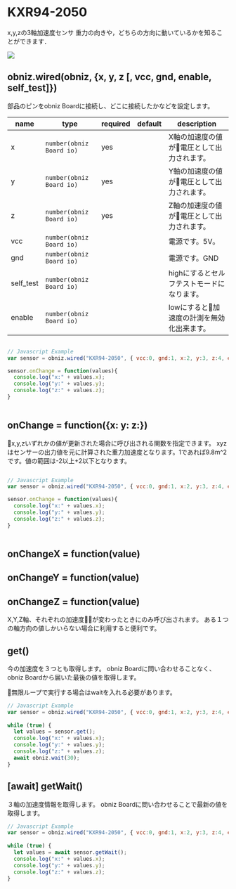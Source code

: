# KXR94-2050

x,y,zの3軸加速度センサ
重力の向きや，どちらの方向に動いているかを知ることができます．

![](image.jpg)


## obniz.wired(obniz, {x, y, z [, vcc, gnd, enable, self_test]})

部品のピンをobniz Boardに接続し、どこに接続したかなどを設定します。

name | type | required | default | description
--- | --- | --- | --- | ---
x | `number(obniz Board io)` | yes | &nbsp; | X軸の加速度の値が電圧として出力されます。
y | `number(obniz Board io)` | yes | &nbsp; | Y軸の加速度の値が電圧として出力されます。
z | `number(obniz Board io)` | yes | &nbsp; | Z軸の加速度の値が電圧として出力されます。
vcc | `number(obniz Board io)` | &nbsp; | &nbsp; | 電源です。5V。
gnd | `number(obniz Board io)` | &nbsp; | &nbsp; | 電源です。GND
self_test | `number(obniz Board io)` | &nbsp; | &nbsp; | highにするとセルフテストモードになります。
enable | `number(obniz Board io)` | &nbsp; | &nbsp; | lowにすると加速度の計測を無効化出来ます。

```javascript

// Javascript Example
var sensor = obniz.wired("KXR94-2050", { vcc:0, gnd:1, x:2, y:3, z:4, enable:5, self_test:6 });

sensor.onChange = function(values){
  console.log("x:" + values.x);
  console.log("y:" + values.y);
  console.log("z:" + values.z);
}
   
```

## onChange = function({x: y: z:})

x,y,zいずれかの値が更新された場合に呼び出される関数を指定できます。
xyzはセンサーの出力値を元に計算された重力加速度となります。1であれば9.8m^2です。値の範囲は-2以上+2以下となります。

```javascript

// Javascript Example
var sensor = obniz.wired("KXR94-2050", { vcc:0, gnd:1, x:2, y:3, z:4, enable:5, self_test:6 });

sensor.onChange = function(values){
  console.log("x:" + values.x);
  console.log("y:" + values.y);
  console.log("z:" + values.z);
}
   
```

## onChangeX = function(value)

## onChangeY = function(value)

## onChangeZ = function(value)

X,Y,Z軸、それぞれの加速度が変わったときにのみ呼び出されます。
ある１つの軸方向の値しかいらない場合に利用すると便利です。

## get()

今の加速度を３つとも取得します。
obniz Boardに問い合わせることなく、obniz Boardから届いた最後の値を取得します。

無限ループで実行する場合はwaitを入れる必要があります。


```javascript
// Javascript Example
var sensor = obniz.wired("KXR94-2050", { vcc:0, gnd:1, x:2, y:3, z:4, enable:5, self_test:6 });
  
while (true) {
  let values = sensor.get();
  console.log("x:" + values.x);
  console.log("y:" + values.y);
  console.log("z:" + values.z);
  await obniz.wait(30);
}
```


## [await] getWait()

３軸の加速度情報を取得します。
obniz Boardに問い合わせることで最新の値を取得します。

```javascript
// Javascript Example
var sensor = obniz.wired("KXR94-2050", { vcc:0, gnd:1, x:2, y:3, z:4, enable:5, self_test:6 });
  
while (true) {
  let values = await sensor.getWait();
  console.log("x:" + values.x);
  console.log("y:" + values.y);
  console.log("z:" + values.z);
}
```